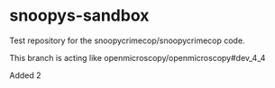 snoopys-sandbox
===============

Test repository for the snoopycrimecop/snoopycrimecop code.

This branch is acting like openmicroscopy/openmicroscopy#dev_4_4

Added 2
